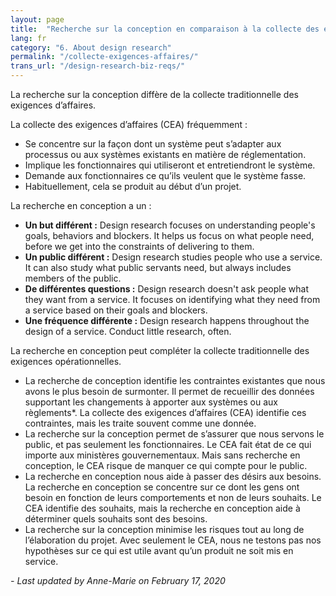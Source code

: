 ```yaml
---
layout: page
title:  "Recherche sur la conception en comparaison à la collecte des exigences d’affaires"
lang: fr
category: "6. About design research"
permalink: "/collecte-exigences-affaires/"
trans_url: "/design-research-biz-reqs/"
---
```


La recherche sur la conception diffère de la collecte traditionnelle des exigences d’affaires.


La collecte des exigences d’affaires (CEA) fréquemment :
* Se concentre sur la façon dont un système peut s’adapter aux processus ou aux systèmes existants en matière de réglementation.
* Implique les fonctionnaires qui utiliseront et entretiendront le système.
* Demande aux fonctionnaires ce qu’ils veulent que le système fasse.
* Habituellement, cela se produit au début d’un projet.


La recherche en conception a un :
* **Un but différent :** Design research focuses on understanding people's goals, behaviors and blockers. It helps us focus on what people need, before we get into the constraints of delivering to them.
* **Un public différent :** Design research studies people who use a service. It can also study what public servants need, but always includes members of the public.
* **De différentes questions :** Design research doesn't ask people what they want from a service. It focuses on identifying what they need from a service based on their goals and blockers.
* **Une fréquence différente :** Design research happens throughout the design of a service. Conduct little research, often.


La recherche en conception peut compléter la collecte traditionnelle des exigences opérationnelles.
* La recherche de conception identifie les contraintes existantes que nous avons le plus besoin de surmonter. Il permet de recueillir des données supportant les changements à apporter aux systèmes ou aux règlements*. La collecte des exigences d’affaires (CEA) identifie ces contraintes, mais les traite souvent comme une donnée.
* La recherche sur la conception permet de s’assurer que nous servons le public, et pas seulement les fonctionnaires. Le CEA fait état de ce qui importe aux ministères gouvernementaux. Mais sans recherche en conception, le CEA risque de manquer ce qui compte pour le public.
* La recherche en conception nous aide à passer des désirs aux besoins. La recherche en conception se concentre sur ce dont les gens ont besoin en fonction de leurs comportements et non de leurs souhaits. Le CEA identifie des souhaits, mais la recherche en conception aide à déterminer quels souhaits sont des besoins.
* La recherche sur la conception minimise les risques tout au long de l’élaboration du projet. Avec seulement le CEA, nous ne testons pas nos hypothèses sur ce qui est utile avant qu’un produit ne soit mis en service.

_- Last updated by Anne-Marie on February 17, 2020_
